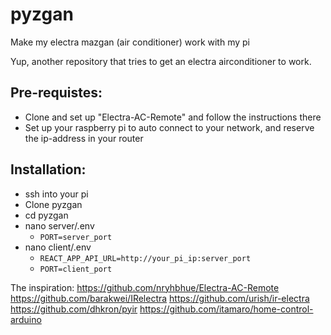 # pyzgan
Make my electra mazgan (air conditioner) work with my pi

Yup, another repository that tries to get an electra airconditioner to work.

Pre-requistes:
-----------------------
* Clone and set up "Electra-AC-Remote" and follow the instructions there
* Set up your raspberry pi to auto connect to your network, and reserve the ip-address in your router


Installation:
-----------------------
* ssh into your pi
* Clone pyzgan
* cd pyzgan 
* nano server/.env
    * `PORT=server_port`
* nano client/.env
    * `REACT_APP_API_URL=http://your_pi_ip:server_port`
    * `PORT=client_port`
    
    
    
    

The inspiration:
https://github.com/nryhbhue/Electra-AC-Remote
https://github.com/barakwei/IRelectra
https://github.com/urish/ir-electra
https://github.com/dhkron/pyir
https://github.com/itamaro/home-control-arduino
